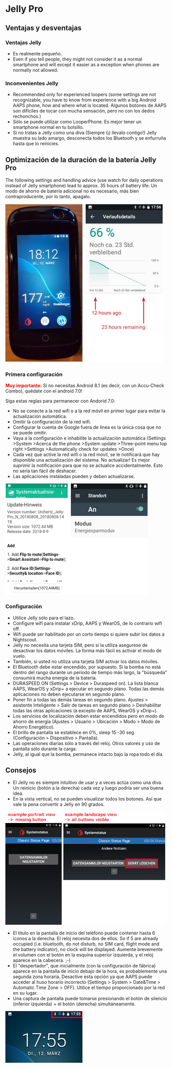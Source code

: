 # Jelly Pro

## Ventajas y desventajas

### Ventajas Jelly

* Es realmente pequeño.
* Even if you tell people, they might not consider it as a normal smartphone and will except it easier as a exception when phones are normally not allowed.

### Inconvenientes Jelly

* Recommended only for experienced loopers (some settings are not recognizable, you have to know from experience with a big Android AAPS phone, how and where what is located. Algunos botones de AAPS son difíciles de tocar con mucha sensación, pero no con los dedos rechonchos.)
* Sólo se puede utilizar como LooperPhone. Es mejor tener un smartphone normal en tu bolsillo. 
* Si no tratas a Jelly como una diva (Siempre (¡) llevalo contigo!) Jelly muestra su lado amargo, desconecta todos los Bluetooth y se enfurruña hasta que lo reinicies. 

## Optimización de la duración de la batería Jelly Pro

The following settings and handling advice (use watch for daily operations instead of Jelly smartphone) lead to approx. 35 hours of battery life. Un modo de ahorro de batería adicional no es necesario, más bien contraproducente, por lo tanto, apagalo.

![Teléfono inteligente Jelly](../images/jelly_01.jpg)

### Primera configuración

<b><font color="#FF0000">Muy importante:</b></font> Si no necesitas Android 8.1 (es decir, con un Accu-Check Combo), quédate con el android 7.0!

Siga estas reglas para permanecer con Andorid 7.0:

* No se conecte a la red wifi o a la red móvil en primer lugar para evitar la actualización automática.
* Omitir la configuración de la red wifi.
* Configurar la cuenta de Google fuera de línea es la única cosa que no se puede omitir.
* Vaya a la configuración e inhabilite la actualización automática (Settings >System >Acerca de the phone >System update >Three-point menu top right >Settings >Automatically check for updates >Once)
* Cada vez que active la red wifi o la red móvil, se le notificará que hay disponible una actualización del sistema. No actualizar! Es mejor suprimir la notificación para que no se actualice accidentalmente. Esto no sería tan fácil de deshacer. 
* Las aplicaciones instaladas pueden y deben actualizarse.

![Ajustes de Jelly](../images/jelly_02.jpg)

### Configuración

* Utilice Jelly sólo para el lazo.
* Configure wifi para instalar xDrip, AAPS y WearOS, de lo contrario wifi off. 
* Wifi puede ser habilitado por un corto tiempo si quiere subir los datos a Nightscout.
* Jelly no necesita una tarjeta SIM, pero si la utiliza asegurese de desactivar los datos móviles. La forma más fácil es activar el modo de vuelo.
* También, si usted no utiliza una tarjeta SIM activar los datos móviles.
* El Bluetooth debe estar encendido, por supuesto. Si la bomba no está dentro del rango durante un periodo de tiempo más largo, la "búsqueda" consumirá mucha energía de la batería.
* DURASPEED ON (Settings > Device > Duraspeed on). La lista blanca AAPS, WearOS y xDrip+ a ejecutar en segundo plano. Todas las demás aplicaciones no deben ejecutarse en segundo plano.
* Poner fin a todas las demás tareas en segundo plano. Ajustes > asistente Inteligente > Salir de tareas en segundo plano > Deshabilitar todas las otras aplicaciones (a excepto de AAPS, WearOS y xDrip+).
* Los servicios de localización deben estar encendidos pero en modo de ahorro de energía (Ajustes > Usuario > Ubicación > Modo > Modo de Ahorro Energético).
* El brillo de pantalla se establece en 0%, sleep 15 -30 seg. (Configuración > Dispositivo > Pantalla).
* Las operaciones diarias sólo a través del reloj. Otros valores y uso de pantalla sólo durante la carga. 
* Jelly, al igual que la bomba, permanece intacto bajo la ropa todo el día.

## Consejos

* El Jelly no es siempre intuitivo de usar y a veces actúa como una diva. Un reinicio (botón a la derecha) cada vez y luego podría ser una buena idea.
* En la vista vertical, no se pueden visualizar todos los botones. Así que vale la pena convertir a Jelly en 90 grados.

![Jelly vertical + vista horizontal](../images/jelly_04.jpg)

* El titulo en la pantalla de inicio del teléfono puede contener hasta 6 iconos a la derecha. El reloj necesita dos de ellos. So if 5 are already occupied (i.e. bluetooth, do not disturb, no SIM card, flight mode and the battery indicator), no clock will be displayed. Aumente brevemente el volumen con el botón en la esquina superior izquierda, y el reloj aparece en la cabecera. ;-)
* El "despertador", que inicialmente (con la configuración de fábrica) aparece en la pantalla de inicio debajo de la hora, es probablemente una segunda zona horaria. Desactive esta opción ya que AAPS puede acceder al huso horario incorrecto (Settings > System > Date&Time > Automatic Time Zone > OFF). Utilice el tiempo proporcionado por la red en su lugar.
* Una captura de pantalla puede tomarse presionando el botón de silencio (inferior izquierda) + el botón (derecha) simultáneamente. 

![Jelly titulo](../images/jelly_03.png)